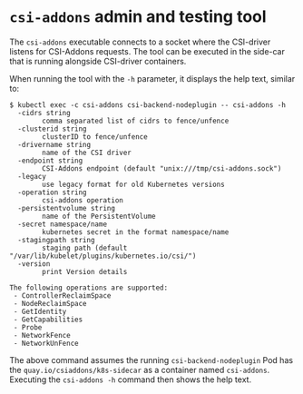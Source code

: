 # `csi-addons` admin and testing tool

The `csi-addons` executable connects to a socket where the CSI-driver listens
for CSI-Addons requests. The tool can be executed in the side-car that is
running alongside CSI-driver containers.

When running the tool with the `-h` parameter, it displays the help text,
similar to:

```console
$ kubectl exec -c csi-addons csi-backend-nodeplugin -- csi-addons -h
  -cidrs string
        comma separated list of cidrs to fence/unfence
  -clusterid string
        clusterID to fence/unfence
  -drivername string
        name of the CSI driver
  -endpoint string
        CSI-Addons endpoint (default "unix:///tmp/csi-addons.sock")
  -legacy
        use legacy format for old Kubernetes versions
  -operation string
        csi-addons operation
  -persistentvolume string
        name of the PersistentVolume
  -secret namespace/name
        kubernetes secret in the format namespace/name
  -stagingpath string
        staging path (default "/var/lib/kubelet/plugins/kubernetes.io/csi/")
  -version
        print Version details

The following operations are supported:
 - ControllerReclaimSpace
 - NodeReclaimSpace
 - GetIdentity
 - GetCapabilities
 - Probe
 - NetworkFence
 - NetworkUnFence
```

The above command assumes the running `csi-backend-nodeplugin` Pod has the
`quay.io/csiaddons/k8s-sidecar` as a container named `csi-addons`. Executing
the `csi-addons -h` command then shows the help text.
